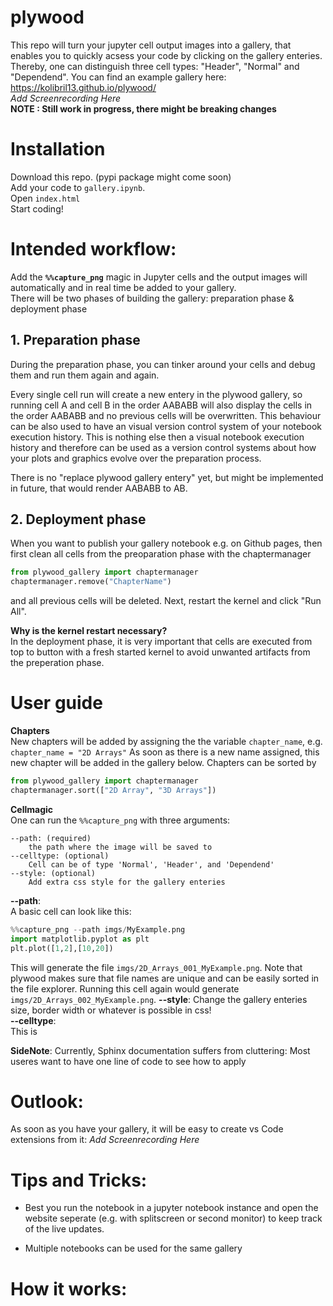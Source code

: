 # plywood

This repo will turn your jupyter cell output images into a gallery, that enables you to quickly acsess your code by clicking on the gallery enteries. Thereby, one can distinguish three cell types: "Header", "Normal" and "Dependend". 
You can find an example gallery here: https://kolibril13.github.io/plywood/   
*Add Screenrecording Here*  
**NOTE : Still work in progress, there might be breaking changes**

# Installation
Download this repo. (pypi package might come soon)  
Add your code to `gallery.ipynb`.  
Open `index.html`  
Start coding! 

# Intended workflow:

Add the **`%%capture_png`** magic in Jupyter cells and the output images will automatically and in real time be added to your gallery.   
There will be two phases of building the gallery: preparation phase & deployment phase

## 1. Preparation phase

During the preparation phase, you can tinker around your cells and debug them and run them again and again.

Every single cell run will create a new entery in the plywood gallery, so running cell A and cell B  in the order AABABB will also display the cells in the order AABABB and no previous cells will be overwritten.
This behaviour can be also used to have an visual version control system of your notebook execution history.
This is nothing else then a visual notebook execution history and therefore can be used as a version control systems about how your plots and graphics evolve over the preparation process. 

There is no "replace plywood gallery entery" yet, but might be implemented in future, that would render AABABB to AB.

## 2. Deployment phase

When you want to publish your gallery notebook e.g. on Github pages, then first clean all cells from the preoparation phase with the chaptermanager  
```py
from plywood_gallery import chaptermanager
chaptermanager.remove("ChapterName")
```
and all previous cells will be deleted.
Next, restart the kernel and click "Run All".

**Why is the kernel restart necessary?**  
In the deployment phase, it is very important that cells are executed from top to button with a fresh started kernel to avoid unwanted artifacts from the preperation phase.

# User guide

**Chapters**  
New chapters will be added by assigning the the variable `chapter_name`, e.g. `chapter_name = "2D Arrays"`
As soon as there is a new name assigned, this new chapter will be added in the gallery below.
Chapters can be sorted by 
```py
from plywood_gallery import chaptermanager
chaptermanager.sort(["2D Array", "3D Arrays"])
```

**Cellmagic**  
One can run the `%%capture_png` with three arguments:
```
--path: (required)
    the path where the image will be saved to
--celltype: (optional)
    Cell can be of type 'Normal', 'Header', and 'Dependend'
--style: (optional)
    Add extra css style for the gallery enteries
```
**--path**:  
A basic cell can look like this:
```py
%%capture_png --path imgs/MyExample.png
import matplotlib.pyplot as plt
plt.plot([1,2],[10,20])
```
This will generate the file `imgs/2D_Arrays_001_MyExample.png`. Note that plywood makes sure that file names are unique and can be easily sorted in the file explorer.
Running this cell again would generate `imgs/2D_Arrays_002_MyExample.png`. 
**--style**:
Change the gallery enteries size, border width or whatever is possible in css!  
**--celltype**:    
This is 

**SideNote**: Currently, Sphinx documentation suffers from cluttering: Most useres want to have one line of code to see how to apply 


# Outlook:
As soon as you have your gallery, it will be easy to create vs Code extensions from it:
*Add Screenrecording Here*


# Tips and Tricks:

* Best you run the notebook in a jupyter notebook instance and open the website seperate (e.g. with splitscreen or second monitor) to keep track of the live updates.

* Multiple notebooks can be used for the same gallery

# How it works: